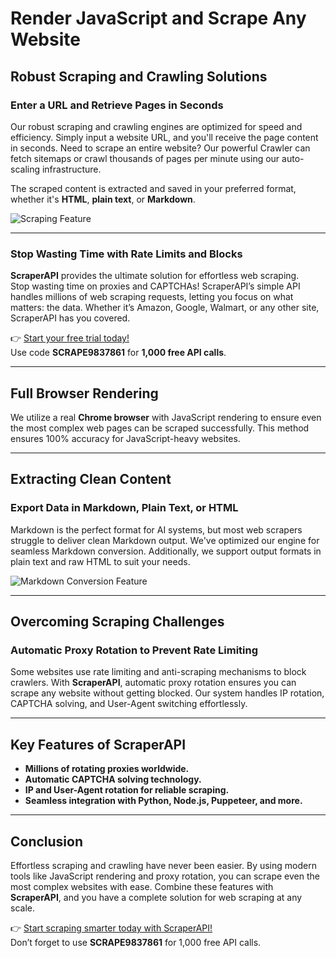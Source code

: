 # Render JavaScript and Scrape Any Website

## Robust Scraping and Crawling Solutions

### Enter a URL and Retrieve Pages in Seconds

Our robust scraping and crawling engines are optimized for speed and efficiency. Simply input a website URL, and you'll receive the page content in seconds. Need to scrape an entire website? Our powerful Crawler can fetch sitemaps or crawl thousands of pages per minute using our auto-scaling infrastructure.

The scraped content is extracted and saved in your preferred format, whether it's **HTML**, **plain text**, or **Markdown**.

![Scraping Feature](https://framerusercontent.com/images/NNXNlFyqHR7CtbUWmAQ6HOFtKvY.png)

---

### Stop Wasting Time with Rate Limits and Blocks

**ScraperAPI** provides the ultimate solution for effortless web scraping.  
Stop wasting time on proxies and CAPTCHAs! ScraperAPI’s simple API handles millions of web scraping requests, letting you focus on what matters: the data. Whether it’s Amazon, Google, Walmart, or any other site, ScraperAPI has you covered.

👉 [Start your free trial today!](https://bit.ly/Scraperapi)  
Use code **SCRAPE9837861** for **1,000 free API calls**.

---

## Full Browser Rendering

We utilize a real **Chrome browser** with JavaScript rendering to ensure even the most complex web pages can be scraped successfully. This method ensures 100% accuracy for JavaScript-heavy websites.

---

## Extracting Clean Content

### Export Data in Markdown, Plain Text, or HTML

Markdown is the perfect format for AI systems, but most web scrapers struggle to deliver clean Markdown output. We've optimized our engine for seamless Markdown conversion. Additionally, we support output formats in plain text and raw HTML to suit your needs.

![Markdown Conversion Feature](https://framerusercontent.com/images/ZBCBxQWLFZTJb2k6WERm7UBI2w.png)

---

## Overcoming Scraping Challenges

### Automatic Proxy Rotation to Prevent Rate Limiting

Some websites use rate limiting and anti-scraping mechanisms to block crawlers. With **ScraperAPI**, automatic proxy rotation ensures you can scrape any website without getting blocked. Our system handles IP rotation, CAPTCHA solving, and User-Agent switching effortlessly.

---

## Key Features of ScraperAPI

- **Millions of rotating proxies worldwide.**
- **Automatic CAPTCHA solving technology.**
- **IP and User-Agent rotation for reliable scraping.**
- **Seamless integration with Python, Node.js, Puppeteer, and more.**

---

## Conclusion

Effortless scraping and crawling have never been easier. By using modern tools like JavaScript rendering and proxy rotation, you can scrape even the most complex websites with ease. Combine these features with **ScraperAPI**, and you have a complete solution for web scraping at any scale.

👉 [Start scraping smarter today with ScraperAPI!](https://bit.ly/Scraperapi)  
Don’t forget to use **SCRAPE9837861** for 1,000 free API calls.
